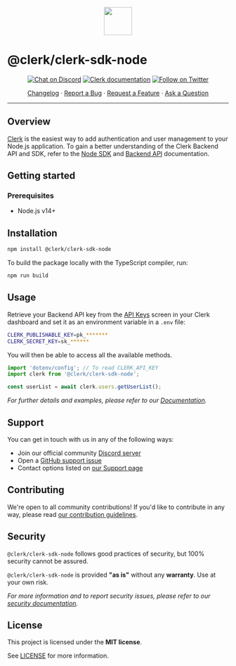 <p align="center">
  <a href="https://clerk.com?utm_source=github&utm_medium=clerk_sdk_node" target="_blank" rel="noopener noreferrer">
    <img src="https://images.clerk.com/static/logo-light-mode-400x400.png" height="64">
  </a>
  <br />
</p>

# @clerk/clerk-sdk-node

<div align="center">

[![Chat on Discord](https://img.shields.io/discord/856971667393609759.svg?logo=discord)](https://discord.com/invite/b5rXHjAg7A)
[![Clerk documentation](https://img.shields.io/badge/documentation-clerk-green.svg)](https://clerk.com/docs?utm_source=github&utm_medium=clerk_sdk_node)
[![Follow on Twitter](https://img.shields.io/twitter/follow/ClerkDev?style=social)](https://twitter.com/intent/follow?screen_name=ClerkDev)

[Changelog](https://github.com/clerkinc/javascript/blob/main/packages/sdk-node/CHANGELOG.md)
·
[Report a Bug](https://github.com/clerkinc/javascript/issues/new?assignees=&labels=bug&template=bug_report.md&title=Bug%3A+)
·
[Request a Feature](https://github.com/clerkinc/javascript/issues/new?assignees=&labels=enhancement&template=feature_request.md&title=Feature%3A+)
·
[Ask a Question](https://github.com/clerkinc/javascript/issues/new?assignees=&labels=question&template=ask_a_question.md&title=Support%3A+)

</div>

---

## Overview

[Clerk](https://clerk.com?utm_source=github&utm_medium=clerk_sdk_node) is the easiest way to add authentication and user management to your Node.js application. To gain a better understanding of the Clerk Backend API and SDK, refer to
the <a href="https://clerk.com/docs/reference/node/getting-started?utm_source=github&utm_medium=clerk_sdk_node" target="_blank">Node SDK</a> and <a href="https://clerk.com/docs/reference/backend-api" target="_blank">Backend API</a> documentation.

## Getting started

### Prerequisites

- Node.js v14+

## Installation

```sh
npm install @clerk/clerk-sdk-node
```

To build the package locally with the TypeScript compiler, run:

```sh
npm run build
```

## Usage

Retrieve your Backend API key from the [API Keys](https://dashboard.clerk.com/last-active?path=api-keys) screen in your Clerk dashboard and set it as an environment variable in a `.env` file:

```sh
CLERK_PUBLISHABLE_KEY=pk_*******
CLERK_SECRET_KEY=sk_******
```

You will then be able to access all the available methods.

```js
import 'dotenv/config'; // To read CLERK_API_KEY
import clerk from '@clerk/clerk-sdk-node';

const userList = await clerk.users.getUserList();
```

_For further details and examples, please refer to our [Documentation](https://clerk.com/docs/reference/node/getting-started?utm_source=github&utm_medium=clerk_sdk_node)._

## Support

You can get in touch with us in any of the following ways:

- Join our official community [Discord server](https://clerk.com/discord)
- Open a [GitHub support issue](https://github.com/clerkinc/javascript/issues/new?assignees=&labels=question&template=ask_a_question.md&title=Support%3A+)
- Contact options listed on [our Support page](https://clerk.com/support?utm_source=github&utm_medium=clerk_sdk_node)

## Contributing

We're open to all community contributions! If you'd like to contribute in any way, please read [our contribution guidelines](https://github.com/clerkinc/javascript/blob/main/packages/sdk-node/docs/CONTRIBUTING.md).

## Security

`@clerk/clerk-sdk-node` follows good practices of security, but 100% security cannot be assured.

`@clerk/clerk-sdk-node` is provided **"as is"** without any **warranty**. Use at your own risk.

_For more information and to report security issues, please refer to our [security documentation](https://github.com/clerkinc/javascript/blob/main/packages/sdk-node/docs/SECURITY.md)._

## License

This project is licensed under the **MIT license**.

See [LICENSE](https://github.com/clerkinc/javascript/blob/main/packages/sdk-node/LICENSE) for more information.
